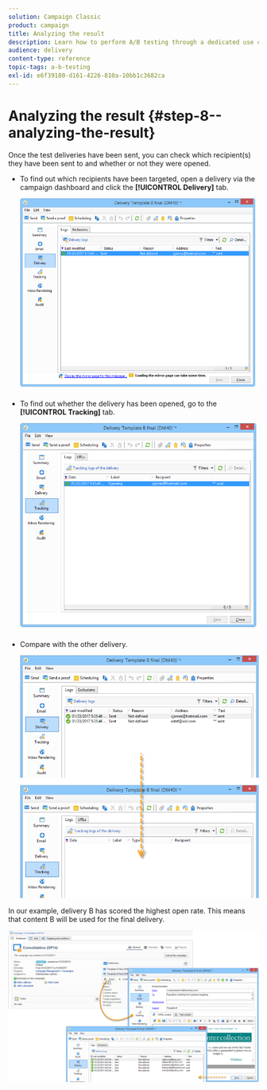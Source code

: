 ```yaml
---
solution: Campaign Classic
product: campaign
title: Analyzing the result
description: Learn how to perform A/B testing through a dedicated use case.
audience: delivery
content-type: reference
topic-tags: a-b-testing
exl-id: e6f39180-d161-4226-810a-10bb1c3682ca
---
```

# Analyzing the result {#step-8--analyzing-the-result}

Once the test deliveries have been sent, you can check which recipient(s) they have been sent to and whether or not they were opened.

* To find out which recipients have been targeted, open a delivery via the campaign dashboard and click the **[!UICONTROL Delivery]** tab.

  ![](assets/use_case_abtesting_analysis_001.png)

* To find out whether the delivery has been opened, go to the **[!UICONTROL Tracking]** tab.

  ![](assets/use_case_abtesting_analysis_002.png)

* Compare with the other delivery.

  ![](assets/use_case_abtesting_analysis_003.png)

In our example, delivery B has scored the highest open rate. This means that content B will be used for the final delivery.

![](assets/use_case_abtesting_analysis_004.png)
